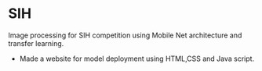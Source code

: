 # SIH
Image processing for SIH competition using Mobile Net architecture and transfer learning.
- Made a website for model deployment using HTML,CSS and Java script.

